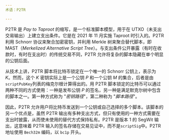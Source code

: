 ```yaml
---
术语：P2TR

---
```

P2TR 是 *Pay to Taproot* 的缩写，是一个标准脚本模型，用于在 UTXO（未支出交易输出）上建立支出条件。它是在 2021 年 11 月实施 Taproot 时引入的。P2TR 利用 Schnorr 协议来聚合加密密钥，并利用 Merkle 树来聚合替代脚本，即 MAST（*Merkelized Alternative Script Tree*）。与支出条件公开暴露（有时在收款时，有时在支出时）的传统交易不同，P2TR 允许将复杂的脚本隐藏在单个明显的公钥后面。

从技术上讲，P2TR 脚本将比特币锁定在一个唯一的 Schnorr 公钥上，表示为 $K$。然而，这个 $K$ 密钥实际上是一个公钥 $P$ 和一个公钥 $M$ 的集合，后者是由`scriptPubKey`列表的梅克尔根计算得出的。用 P2TR 脚本锁定的比特币可以通过两种不同的方式使用：一种是发布公钥 $P$ 的签名，另一种是满足默克尔树中包含的脚本之一。第一种方式称为 "*密钥路径*"，第二种称为 "*脚本路径*"。

因此，P2TR 允许用户将比特币发送到一个公钥或自己选择的多个脚本。该脚本的另一个优点是，虽然 P2TR 输出有多种支出方式，但只有使用的一种方式需要在支出时披露，从而使未使用的替代方式保持私有。P2TR 是版本 1 的 SegWit 输出，这意味着 P2TR 输入的签名存储在交易见证中，而不是`scriptSig`中。P2TR 地址使用 `Bech32m` 编码，以 `bc1p` 开头。